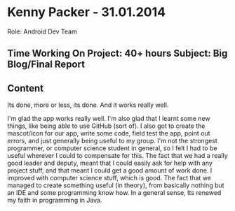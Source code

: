 Kenny Packer - 31.01.2014
===============
Role: Android Dev Team

Time Working On Project: 40+ hours
Subject: Big Blog/Final Report
---------------

Content
---------------
Its done, more or less, its done. And it works really well.

I'm glad the app works really well. I'm also glad that I learnt some new things, like being able to use GitHub (sort of). 
I also got to create the mascot/icon for our app, write some code, field test the app, point out errors, and just
generally being useful to my group. I'm not the strongest programmer, or computer science student in general, 
so I felt I had to be useful wherever I could to compensate for this. The fact that we had a really good leader and deputy,
meant that I could easily ask for help with any project stuff, and that meant I could get a good amount of work done.
I improved with computer science stuff, which is good. The fact that we managed to create something useful (in theory), 
from basically nothing but an IDE and some programming know how. In a general sense, Its renewed my faith in programming in Java. 